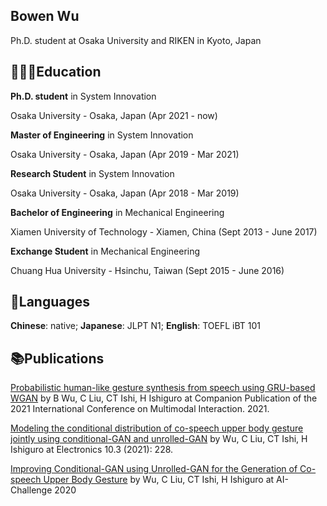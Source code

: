 ## Bowen Wu
Ph.D. student at Osaka University and RIKEN in Kyoto, Japan

## 👩🏼‍🎓Education
**Ph.D. student** in System Innovation

Osaka University - Osaka, Japan (Apr 2021 - now)

**Master of Engineering** in System Innovation

Osaka University - Osaka, Japan (Apr 2019 - Mar 2021)

**Research Student** in System Innovation

Osaka University - Osaka, Japan (Apr 2018 - Mar 2019)

**Bachelor of Engineering** in Mechanical Engineering

Xiamen University of Technology - Xiamen, China (Sept 2013 - June 2017)

**Exchange Student** in Mechanical Engineering

Chuang Hua University - Hsinchu, Taiwan (Sept 2015 - June 2016)

## 💬Languages
**Chinese**: native;
**Japanese**: JLPT N1;
**English**: TOEFL iBT 101

## 📚Publications
[Probabilistic human-like gesture synthesis from speech using GRU-based WGAN](https://scholar.google.com/citations?view_op=view_citation&hl=en&user=nLqUb5oAAAAJ&citation_for_view=nLqUb5oAAAAJ:9yKSN-GCB0IC) by B Wu, C Liu, CT Ishi, H Ishiguro at Companion Publication of the 2021 International Conference on Multimodal Interaction. 2021.

[Modeling the conditional distribution of co-speech upper body gesture jointly using conditional-GAN and unrolled-GAN](https://scholar.google.com/citations?view_op=view_citation&hl=en&user=nLqUb5oAAAAJ&citation_for_view=nLqUb5oAAAAJ:u-x6o8ySG0sC) by Wu, C Liu, CT Ishi, H Ishiguro at Electronics 10.3 (2021): 228.

[Improving Conditional-GAN using Unrolled-GAN for the Generation of Co-speech Upper Body Gesture](https://scholar.google.com/citations?view_op=view_citation&hl=en&user=nLqUb5oAAAAJ&citation_for_view=nLqUb5oAAAAJ:u5HHmVD_uO8C) by Wu, C Liu, CT Ishi, H Ishiguro at AI-Challenge 2020
